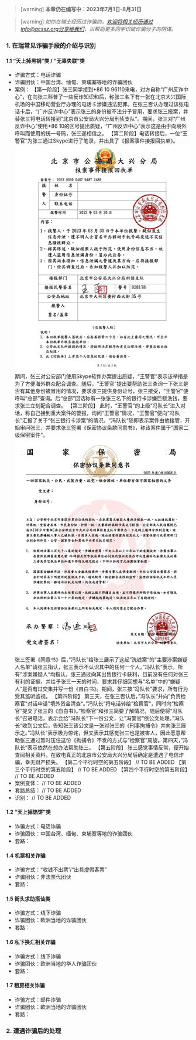 > [warning] **本章仍在编写中：2023年7月1日-8月31日**

> [warning] *如你在瑞士经历过诈骗的，欢迎将相关经历通过info@acssz.org分享给我们，以帮助更多同学识破诈骗分子的阴谋。*

### **1. 在瑞常见诈骗手段的介绍与识别**
#### **1.1 “天上掉黑锅”类 / “无辜失联”类**
- 诈骗方式：电话诈骗
- 诈骗团伙：中国台湾、缅甸、柬埔寨等地的诈骗团伙
- 案例：
【第一阶段】张三同学接到+86 10 96110来电，对方自称“广州反诈中心”，在向张三科普了一些反诈知识和后，称张三名下有一张在北京大兴国际机场的中国移动营业厅办理的电话卡涉嫌违法犯罪。在张三否认办理过该张电话卡后，“广州反诈中心”表示张三的身份被不法分子冒用，要求张三报案，并替张三将电话转接到“北京市公安局大兴分局刑侦支队”。期间，张三对“广州反诈中心”使用+86 10的区号提出质疑，“广州反诈中心”表示这是由于向境外呼叫而使用的统一号码，张三遂相信之。
【第二阶段】电话转接后，一位“王警官”为张三通过Skype进行了笔录，并出具了《报案事件接报回执单》。![](.topwrite/assets/1689117820062.png)
期间，张三对公安部门使用Skype软件办案提出质疑，“王警官”表示该举措是为了方便海外群众配合调查。随后，“王警官”提出要帮助张三查询一下张三是否有其他身份被冒用的情况，要求张三提供身份证号，张三接受，“王警官”便呼叫“总部”查询。后“总部”回话称有一张张三名下的银行卡涉嫌巨额洗钱，要求张三立刻配合调查。
【第三阶段】
此时，“王警官”的上级“冯队长”进入对话，称自己接到重大案件的警报，询问“王警官”情况，“王警官”便向“冯队长”汇报了关于“张三银行卡涉案”的情况，“冯队长“随即表示案件由他接管，开始审问张三，并要求张三签署《保密协议条款同意书》，称该案件属于”国家二级保密案件“。![](.topwrite/assets/1689119166945.png)
张三签署《同意书》后，”冯队长“给张三展示了这起”洗钱案“的”主要涉案嫌疑人名单“请张三指认，张三表示不认识其中的任何一个人。”冯队长“表示，所有”涉案嫌疑人“均指认，张三通过向其出售银行卡获利，目前没有任何对张三有利的证据，并给予张三一天的时间，要求其仔细回想与”名单“中的”嫌疑人“是否有过交集并写一份《自白书》。期间，张三按“冯队长”要求，所有行为受其监听监视。
【第四阶段】
第三天，在张三否认后，”冯队长“并向”负责检察官“对话申请”境外资金清查“。”冯队长“将电话转给”检察官“，同时向“检察官”提交了张三的《自白书》。”检察官“和张三简要了解情况，随后便将”冯队长“召进电话，表示会给”冯队长“下一份公文，让”冯警官“依公文处理。”冯队长“收到公文后，告知张三该公文是一张对张三的《刑事拘捕令》并向张三展示之。”冯队长“表示极为惊诧，但又表示其感觉张三也是被害人，因此愿意帮助张三通过暂时压住这份《拘捕令》不发的方式与”检察官”周旋。第四天，”冯队长“表示依然在想办法帮助张三。
【第五阶段】
张三感觉事情反常，便开始查阅相关资料，在致电真正的北京市公安局大兴分局后确定是遭遇了电信诈骗，幸无财产损失。
【第二个平行时空的第五阶段】
// TO BE ADDED
【第三个平行时空的第五阶段】
// TO BE ADDED
【第四个平行时空的第五阶段】
// TO BE ADDED
- 案例变体：
// TO BE ADDED
- 套路总结：
// TO BE ADDED
- 识别：
// TO BE ADDED

#### **1.2 “天上掉馅饼”类**
- 诈骗方式：电话诈骗
- 诈骗团伙：中国台湾、缅甸、柬埔寨等地的诈骗团伙
- 套路：

#### **1.4 机票相关诈骗**
- 诈骗方式：“收钱不出票”/“出具虚假客票”
- 诈骗团伙：非法票代团伙
- 套路：

#### **1.5 街头求助搭讪类**
- 诈骗方式：线下诈骗
- 诈骗团伙：欧洲当地的诈骗团伙
- 套路：

#### **1.6 私下换汇相关诈骗**
- 诈骗方式：线下诈骗
- 诈骗团伙：欧洲当地的华人诈骗团伙
- 套路：

#### **1.7 租房相关诈骗**
- 诈骗方式：邮件诈骗
- 诈骗团伙：欧洲当地的诈骗团伙
- 套路：

### **2. 遭遇诈骗后的处理**

